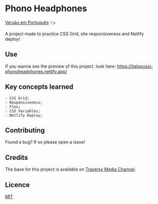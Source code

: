 # Phono Headphones

<a href="https://github.com/ItaloPussi/WebProjects/tree/master/phonoHeadphones/readme.pt.md">Versão em Português</a> 👈

A project made to practice CSS Grid, site responsiveness and Netlify deploy!

## Use
If you wanna see the preview of this project. look here:
<a href="https://italopussi-phonoheadphones.netlify.app/" target="_blank"> https://italopussi-phonoheadphones.netlify.app/</a>

## Key concepts learned
	- CSS Grid;
    - Responsiveness;
    - Flex;
    - CSS Variables;
    - Netlify Deploy;

## Contributing
Found a bug? If so please open a issue!

## Credits
The base for this project is available on <a href="https://www.youtube.com/watch?v=61R5kn_kYwY" target="_blank">Traversy Media Channel</a>.

## Licence
[MIT](https://choosealicense.com/licenses/mit/)
